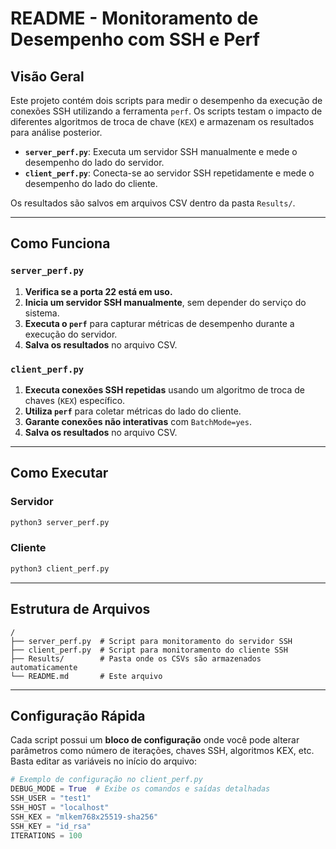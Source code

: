 # README - Monitoramento de Desempenho com SSH e Perf

## Visão Geral
Este projeto contém dois scripts para medir o desempenho da execução de conexões SSH utilizando a ferramenta `perf`. Os scripts testam o impacto de diferentes algoritmos de troca de chave (`KEX`) e armazenam os resultados para análise posterior.

- **`server_perf.py`**: Executa um servidor SSH manualmente e mede o desempenho do lado do servidor.
- **`client_perf.py`**: Conecta-se ao servidor SSH repetidamente e mede o desempenho do lado do cliente.

Os resultados são salvos em arquivos CSV dentro da pasta `Results/`.

---
## Como Funciona
### `server_perf.py`
1. **Verifica se a porta 22 está em uso.**
2. **Inicia um servidor SSH manualmente**, sem depender do serviço do sistema.
3. **Executa o `perf`** para capturar métricas de desempenho durante a execução do servidor.
4. **Salva os resultados** no arquivo CSV.

### `client_perf.py`
1. **Executa conexões SSH repetidas** usando um algoritmo de troca de chaves (`KEX`) específico.
2. **Utiliza `perf`** para coletar métricas do lado do cliente.
3. **Garante conexões não interativas** com `BatchMode=yes`.
4. **Salva os resultados** no arquivo CSV.

---
## Como Executar
### Servidor
```bash
python3 server_perf.py
```

### Cliente
```bash
python3 client_perf.py
```

---
## Estrutura de Arquivos
```
/
├── server_perf.py  # Script para monitoramento do servidor SSH
├── client_perf.py  # Script para monitoramento do cliente SSH
├── Results/        # Pasta onde os CSVs são armazenados automaticamente
└── README.md       # Este arquivo
```

---
## Configuração Rápida
Cada script possui um **bloco de configuração** onde você pode alterar parâmetros como número de iterações, chaves SSH, algoritmos KEX, etc. Basta editar as variáveis no início do arquivo:

```python
# Exemplo de configuração no client_perf.py
DEBUG_MODE = True  # Exibe os comandos e saídas detalhadas
SSH_USER = "test1"
SSH_HOST = "localhost"
SSH_KEX = "mlkem768x25519-sha256"
SSH_KEY = "id_rsa"
ITERATIONS = 100
```
